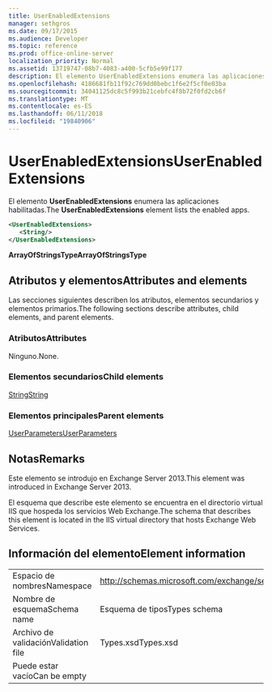 ```yaml
---
title: UserEnabledExtensions
manager: sethgros
ms.date: 09/17/2015
ms.audience: Developer
ms.topic: reference
ms.prod: office-online-server
localization_priority: Normal
ms.assetid: 13719747-08b7-4083-a400-5cfb5e99f177
description: El elemento UserEnabledExtensions enumera las aplicaciones habilitadas.
ms.openlocfilehash: 4186681fb11f92c769dd0bebc1f6e2f5cf0e03ba
ms.sourcegitcommit: 34041125dc8c5f993b21cebfc4f8b72f0fd2cb6f
ms.translationtype: MT
ms.contentlocale: es-ES
ms.lasthandoff: 06/11/2018
ms.locfileid: "19840906"
---
```

# <a name="userenabledextensions"></a><span data-ttu-id="2db2b-103">UserEnabledExtensions</span><span class="sxs-lookup"><span data-stu-id="2db2b-103">UserEnabledExtensions</span></span>

<span data-ttu-id="2db2b-104">El elemento **UserEnabledExtensions** enumera las aplicaciones habilitadas.</span><span class="sxs-lookup"><span data-stu-id="2db2b-104">The **UserEnabledExtensions** element lists the enabled apps.</span></span> 
  
```XML
<UserEnabledExtensions>
   <String/>
</UserEnabledExtensions>
```

 <span data-ttu-id="2db2b-105">**ArrayOfStringsType**</span><span class="sxs-lookup"><span data-stu-id="2db2b-105">**ArrayOfStringsType**</span></span>
## <a name="attributes-and-elements"></a><span data-ttu-id="2db2b-106">Atributos y elementos</span><span class="sxs-lookup"><span data-stu-id="2db2b-106">Attributes and elements</span></span>

<span data-ttu-id="2db2b-107">Las secciones siguientes describen los atributos, elementos secundarios y elementos primarios.</span><span class="sxs-lookup"><span data-stu-id="2db2b-107">The following sections describe attributes, child elements, and parent elements.</span></span>
  
### <a name="attributes"></a><span data-ttu-id="2db2b-108">Atributos</span><span class="sxs-lookup"><span data-stu-id="2db2b-108">Attributes</span></span>

<span data-ttu-id="2db2b-109">Ninguno.</span><span class="sxs-lookup"><span data-stu-id="2db2b-109">None.</span></span>
  
### <a name="child-elements"></a><span data-ttu-id="2db2b-110">Elementos secundarios</span><span class="sxs-lookup"><span data-stu-id="2db2b-110">Child elements</span></span>

[<span data-ttu-id="2db2b-111">String</span><span class="sxs-lookup"><span data-stu-id="2db2b-111">String</span></span>](string.md)
  
### <a name="parent-elements"></a><span data-ttu-id="2db2b-112">Elementos principales</span><span class="sxs-lookup"><span data-stu-id="2db2b-112">Parent elements</span></span>

[<span data-ttu-id="2db2b-113">UserParameters</span><span class="sxs-lookup"><span data-stu-id="2db2b-113">UserParameters</span></span>](userparameters.md)
  
## <a name="remarks"></a><span data-ttu-id="2db2b-114">Notas</span><span class="sxs-lookup"><span data-stu-id="2db2b-114">Remarks</span></span>

<span data-ttu-id="2db2b-115">Este elemento se introdujo en Exchange Server 2013.</span><span class="sxs-lookup"><span data-stu-id="2db2b-115">This element was introduced in Exchange Server 2013.</span></span>
  
<span data-ttu-id="2db2b-116">El esquema que describe este elemento se encuentra en el directorio virtual IIS que hospeda los servicios Web Exchange.</span><span class="sxs-lookup"><span data-stu-id="2db2b-116">The schema that describes this element is located in the IIS virtual directory that hosts Exchange Web Services.</span></span>
  
## <a name="element-information"></a><span data-ttu-id="2db2b-117">Información del elemento</span><span class="sxs-lookup"><span data-stu-id="2db2b-117">Element information</span></span>

|||
|:-----|:-----|
|<span data-ttu-id="2db2b-118">Espacio de nombres</span><span class="sxs-lookup"><span data-stu-id="2db2b-118">Namespace</span></span>  <br/> |http://schemas.microsoft.com/exchange/services/2006/types  <br/> |
|<span data-ttu-id="2db2b-119">Nombre de esquema</span><span class="sxs-lookup"><span data-stu-id="2db2b-119">Schema name</span></span>  <br/> |<span data-ttu-id="2db2b-120">Esquema de tipos</span><span class="sxs-lookup"><span data-stu-id="2db2b-120">Types schema</span></span>  <br/> |
|<span data-ttu-id="2db2b-121">Archivo de validación</span><span class="sxs-lookup"><span data-stu-id="2db2b-121">Validation file</span></span>  <br/> |<span data-ttu-id="2db2b-122">Types.xsd</span><span class="sxs-lookup"><span data-stu-id="2db2b-122">Types.xsd</span></span>  <br/> |
|<span data-ttu-id="2db2b-123">Puede estar vacío</span><span class="sxs-lookup"><span data-stu-id="2db2b-123">Can be empty</span></span>  <br/> ||
   

